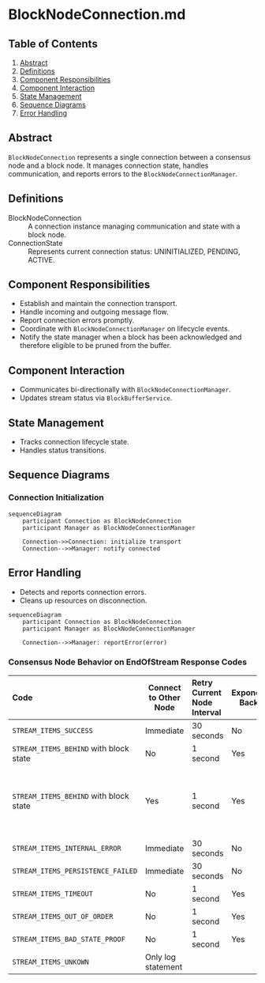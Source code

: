 # BlockNodeConnection.md

## Table of Contents

1. [Abstract](#abstract)
2. [Definitions](#definitions)
3. [Component Responsibilities](#component-responsibilities)
4. [Component Interaction](#component-interaction)
5. [State Management](#state-management)
6. [Sequence Diagrams](#sequence-diagrams)
7. [Error Handling](#error-handling)

## Abstract

`BlockNodeConnection` represents a single connection between a consensus node and a block node.
It manages connection state, handles communication, and reports errors to the `BlockNodeConnectionManager`.

## Definitions

<dl>
<dt>BlockNodeConnection</dt>
<dd>A connection instance managing communication and state with a block node.</dd>

<dt>ConnectionState</dt>
<dd>Represents current connection status: UNINITIALIZED, PENDING, ACTIVE.</dd>
</dl>

## Component Responsibilities

- Establish and maintain the connection transport.
- Handle incoming and outgoing message flow.
- Report connection errors promptly.
- Coordinate with `BlockNodeConnectionManager` on lifecycle events.
- Notify the state manager when a block has been acknowledged and therefore eligible to be pruned from the buffer.

## Component Interaction

- Communicates bi-directionally with `BlockNodeConnectionManager`.
- Updates stream status via `BlockBufferService`.

## State Management

- Tracks connection lifecycle state.
- Handles status transitions.

## Sequence Diagrams

### Connection Initialization

```mermaid
sequenceDiagram
    participant Connection as BlockNodeConnection
    participant Manager as BlockNodeConnectionManager

    Connection->>Connection: initialize transport
    Connection-->>Manager: notify connected
```

## Error Handling

- Detects and reports connection errors.
- Cleans up resources on disconnection.

```mermaid
sequenceDiagram
    participant Connection as BlockNodeConnection
    participant Manager as BlockNodeConnectionManager

    Connection-->>Manager: reportError(error)
```

### Consensus Node Behavior on EndOfStream Response Codes

| Code                                   | Connect to Other Node | Retry Current Node Interval | Exponential Backoff | Max Retry Delay |                         EndOfStream limit within timespan                          |
|:---------------------------------------|-----------------------|:----------------------------|---------------------|-----------------|------------------------------------------------------------------------------------|
| `STREAM_ITEMS_SUCCESS`                 | Immediate             | 30 seconds                  | No                  | 10 seconds      |                                                                                    |
| `STREAM_ITEMS_BEHIND` with block state | No                    | 1 second                    | Yes                 | 10 seconds      |                                                                                    |
| `STREAM_ITEMS_BEHIND` with block state | Yes                   | 1 second                    | Yes                 | 10 seconds      | CN sends EndStream to indicate the BN to look for the block from other Block Nodes |
| `STREAM_ITEMS_INTERNAL_ERROR`          | Immediate             | 30 seconds                  | No                  | 10 seconds      |                                                                                    |
| `STREAM_ITEMS_PERSISTENCE_FAILED`      | Immediate             | 30 seconds                  | No                  | 10 seconds      |                                                                                    |
| `STREAM_ITEMS_TIMEOUT`                 | No                    | 1 second                    | Yes                 | 10 seconds      |                                                                                    |
| `STREAM_ITEMS_OUT_OF_ORDER`            | No                    | 1 second                    | Yes                 | 10 seconds      |                                                                                    |
| `STREAM_ITEMS_BAD_STATE_PROOF`         | No                    | 1 second                    | Yes                 | 10 seconds      |                                                                                    |
| `STREAM_ITEMS_UNKOWN`                  | Only log statement    |                             |                     |                 |                                                                                    |

